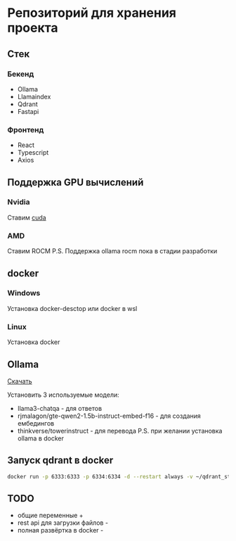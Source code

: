 # Репозиторий для хранения проекта
## Стек
### Бекенд
- Ollama
- Llamaindex
- Qdrant
- Fastapi
### Фронтенд
- React
- Typescript
- Axios
  
## Поддержка GPU вычислений
### Nvidia
Ставим [cuda](https://developer.nvidia.com/cuda-toolkit)
### AMD
Ставим ROCM
P.S. Поддержка ollama rocm пока в стадии разработки

## docker
### Windows
Установка docker-desctop или docker в wsl
### Linux
Установка docker

## Ollama
[Скачать](https://ollama.com/download)

Установить 3 используемые модели:
- llama3-chatqa - для ответов
- rjmalagon/gte-qwen2-1.5b-instruct-embed-f16 - для создания ембедингов
- thinkverse/towerinstruct - для перевода
P.S. при желании установка ollama в docker

## Запуск qdrant в docker
```bash
docker run -p 6333:6333 -p 6334:6334 -d --restart always -v ~/qdrant_storage:/qdrant/storage:z qdrant/qdrant
```

## TODO
- общие переменные +
- rest api для загрузки файлов -
- полная развёртка в docker -
